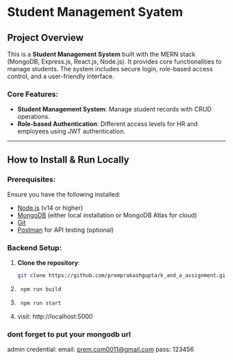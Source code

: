 # Student Management Syatem

## Project Overview
This is a **Student Management System** built with the MERN stack (MongoDB, Express.js, React.js, Node.js). It provides core functionalities to manage students. The system includes secure login, role-based access control, and a user-friendly interface.

### Core Features:
- **Student Management System**: Manage student records with CRUD operations.
- **Role-based Authentication**: Different access levels for HR and employees using JWT authentication.

---

## How to Install & Run Locally

### Prerequisites:
Ensure you have the following installed:
- [Node.js](https://nodejs.org/) (v14 or higher)
- [MongoDB](https://www.mongodb.com/) (either local installation or MongoDB Atlas for cloud)
- [Git](https://git-scm.com/)
- [Postman](https://www.postman.com/) for API testing (optional)

### Backend Setup:
1. **Clone the repository**:
   ```bash
   git clone https://github.com/premprakashgupta/k_and_a_assignment.git

2. ```bash
    npm run build
3. ```bash
    npm run start
4. visit: http://localhost:5000


### dont forget to put your mongodb url


admin credential: email: prem.com0011@gmail.com pass: 123456
